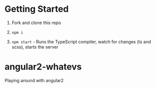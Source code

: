 # Getting Started

1. Fork and clone this repo

1. `npm i`

1. `npm start` - Runs the TypeScript compiler, watch for changes (ts and scss), starts the server

# angular2-whatevs

Playing around with angular2
